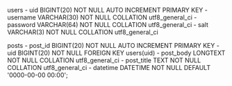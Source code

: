 users
	- uid			BIGINT(20) NOT NULL AUTO INCREMENT PRIMARY KEY
	- username		VARCHAR(30) NOT NULL COLLATION utf8_general_ci
	- password		VARCHAR(64) NOT NULL COLLATION utf8_general_ci
	- salt			VARCHAR(3)	NOT NULL COLLATION utf8_general_ci
	
posts
	- post_id		BIGINT(20) NOT NULL AUTO INCREMENT PRIMARY KEY
	- uid			BIGINT(20) NOT NULL FOREIGN KEY users(uid)
	- post_body 	LONGTEXT NOT NULL COLLATION utf8_general_ci
	- post_title	TEXT NOT NULL COLLATION utf8_general_ci
	- datetime		DATETIME NOT NULL DEFAULT '0000-00-00 00:00';
	
	
